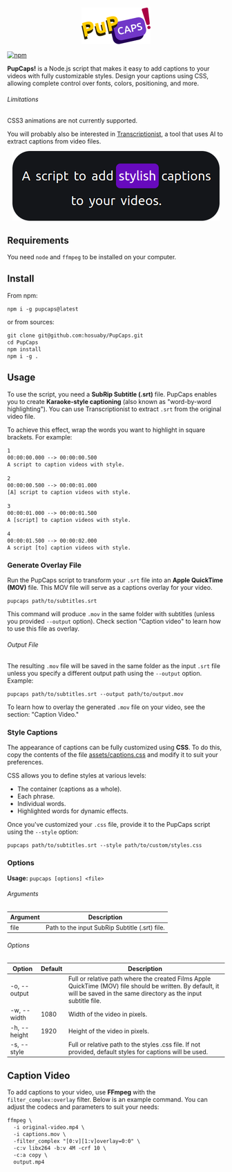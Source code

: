 <p align="center">
    <img src="./docs/logo.png"/>
</p>

[![npm](https://img.shields.io/npm/v/pupcaps.svg)](http://npm.im/pupcaps) 

**PupCaps!** is a Node.js script that makes it easy to add captions to your videos with fully customizable styles. 
Design your captions using CSS, allowing complete control over fonts, colors, positioning, and more.

###### Limitations
CSS3 animations are not currently supported.

You will probably also be interested in [Transcriptionist](https://github.com/hosuaby/Transcriptionist), a tool that uses AI to extract captions from video files.

<p align="center">
    <img src="./docs/caption.png"/>
</p>

## Requirements

You need `node` and `ffmpeg` to be installed on your computer.

## Install

From npm:

```shell
npm i -g pupcaps@latest
```

or from sources:

```shell
git clone git@github.com:hosuaby/PupCaps.git
cd PupCaps
npm install
npm i -g .
```

## Usage

To use the script, you need a **SubRip Subtitle (.srt)** file. PupCaps enables you to create **Karaoke-style captioning** 
(also known as "word-by-word highlighting"). You can use Transcriptionist to extract `.srt` from the original video file.

To achieve this effect, wrap the words you want to highlight in square brackets. For example:

```text
1
00:00:00.000 --> 00:00:00.500
A script to caption videos with style.

2
00:00:00.500 --> 00:00:01.000
[A] script to caption videos with style.

3
00:00:01.000 --> 00:00:01.500
A [script] to caption videos with style.

4
00:00:01.500 --> 00:00:02.000
A script [to] caption videos with style.
```

### Generate Overlay File

Run the PupCaps script to transform your `.srt` file into an **Apple QuickTime (MOV)** file. 
This MOV file will serve as a captions overlay for your video.

```shell
pupcaps path/to/subtitles.srt
```

This command will produce `.mov` in the same folder with subtitles (unless you provided `--output` option). 
Check section "Caption video" to learn how to use this file as overlay.

###### Output File

The resulting `.mov` file will be saved in the same folder as the input `.srt` file unless you specify a different 
output path using the `--output` option. Example:

```shell
pupcaps path/to/subtitles.srt --output path/to/output.mov
```

To learn how to overlay the generated `.mov` file on your video, see the section: "Caption Video."

### Style Captions

The appearance of captions can be fully customized using **CSS**. To do this, copy the contents of the file
[assets/captions.css](./assets/captions.css) and modify it to suit your preferences.

CSS allows you to define styles at various levels:

- The container (captions as a whole).
- Each phrase.
- Individual words.
- Highlighted words for dynamic effects.

Once you've customized your `.css` file, provide it to the PupCaps script using the `--style` option:

```shell
pupcaps path/to/subtitles.srt --style path/to/custom/styles.css
```

### Options

**Usage:** `pupcaps [options] <file>`

###### Arguments

| Argument | Description                                    |
|----------|------------------------------------------------|
| file     | Path to the input SubRip Subtitle (.srt) file. |

###### Options

| Option       | Default | Description                                                                                                                                                                |
|--------------|---------|----------------------------------------------------------------------------------------------------------------------------------------------------------------------------|
| -o, --output |         | Full or relative path where the created Films Apple QuickTime (MOV) file should be written. By default, it will be saved in the same directory as the input subtitle file. |
| -w, --width  | 1080    | Width of the video in pixels.                                                                                                                                              |
| -h, --height | 1920    | Height of the video in pixels.                                                                                                                                             |
| -s, --style  |         | Full or relative path to the styles .css file. If not provided, default styles for captions will be used.                                                                  |

## Caption Video

To add captions to your video, use **FFmpeg** with the `filter_complex:overlay` filter. 
Below is an example command. You can adjust the codecs and parameters to suit your needs:

```shell
ffmpeg \
  -i original-video.mp4 \
  -i captions.mov \
  -filter_complex "[0:v][1:v]overlay=0:0" \
  -c:v libx264 -b:v 4M -crf 10 \
  -c:a copy \
  output.mp4
```

